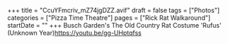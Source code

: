 +++
title = "CcuYFmcriv_mZ74jgDZZ.avif"
draft = false
tags = ["Photos"]
categories = ["Pizza Time Theatre"]
pages = ["Rick Rat Walkaround"]
startDate = ""
+++
Busch Garden's The Old Country Rat Costume 'Rufus' (Unknown Year)https://youtu.be/gg-UHptqfss
